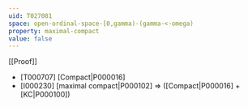 ```yaml
---
uid: T027081
space: open-ordinal-space-[0,gamma)-(gamma-<-omega)
property: maximal-compact
value: false
---
```

[[Proof]]

* [T000707] [Compact|P000016]
* [I000230] [maximal compact|P000102] => ([Compact|P000016] + [KC|P000100])

